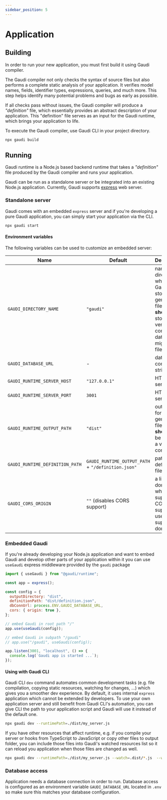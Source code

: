 ```yaml
---
sidebar_position: 5
---
```


# Application

## Building

In order to run your new application, you must first build it using Gaudi compiler.

The Gaudi compiler not only checks the syntax of source files but also performs a complete static analysis of your application. It verifies model names, fields, identifier types, expressions, queries, and much more. This step helps identify many potential problems and bugs as early as possible.

If all checks pass without issues, the Gaudi compiler will produce a _"definition"_ file, which essentially provides an abstract description of your application. This "definition" file serves as an input for the Gaudi runtime, which brings your application to life.

To execute the Gaudi compiler, use Gaudi CLI in your project directory.

```sh
npx gaudi build
```

## Running

Gaudi runtime is a Node.js based backend runtime that takes a _"definition"_ file produced by the Gaudi compiler and runs your application.

Gaudi can be run as a standalone server or be integrated into an existing Node.js application. Currently, Gaudi supports [express](https://expressjs.com/) web server.

### Standalone server

Gaudi comes with an embedded `express` server and if you're developing a pure Gaudi application, you can simply start your application via the CLI.

```sh
npx gaudi start
```

#### Environment variables

The following variables can be used to customize an embedded server:

| Name                            | Default                                            | Description                                                                                                                      |
| ------------------------------- | -------------------------------------------------- | -------------------------------------------------------------------------------------------------------------------------------- |
| `GAUDI_DIRECTORY_NAME`          | `"gaudi"`                                          | name of directory where Gaudi stores generated files that **should** be stored in version control (eg. database migration files) |
| `GAUDI_DATABASE_URL`            | -                                                  | database connection string                                                                                                       |
| `GAUDI_RUNTIME_SERVER_HOST`     | `"127.0.0.1"`                                      | HTTP server host                                                                                                                 |
| `GAUDI_RUNTIME_SERVER_PORT`     | `3001`                                             | HTTP server port                                                                                                                 |
| `GAUDI_RUNTIME_OUTPUT_PATH`     | `"dist"`                                           | output path for generated files which **should not** be stored in a version control                                              |
| `GAUDI_RUNTIME_DEFINITION_PATH` | `GAUDI_RUNTIME_OUTPUT_PATH` + `"/definition.json"` | path to a definition file                                                                                                        |
| `GAUDI_CORS_ORIGIN`             | `""` (disables CORS support)                       | a list of domains which support CORS support - use `"*"` to support any domain                                                   |

### Embedded Gaudi

If you're already developing your Node.js application and want to embed Gaudi and develop other parts of your application within it you can use `useGaudi` express middleware provided by the `gaudi` package

```js
import { useGaudi } from "@gaudi/runtime";

const app = express();

const config = {
  outputDirectory: "dist",
  definitionPath: "dist/definition.json",
  dbConnUrl: process.ENV.GAUDI_DATABASE_URL,
  cors: { origin: true },
};

// embed Gaudi in root path "/"
app.use(useGaudi(config));

// embed Gaudi in subpath "/gaudi"
// app.use("/gaudi", useGaudi(config));

app.listen(3001, "localhost", () => {
  console.log(`Gaudi app is started ...`);
});
```

#### Using with Gaudi CLI

Gaudi CLI `dev` command automates common development tasks (e.g. file compilation, copying static resources, watching for changes, ...) which gives you a smoother dev experience. By default, it uses internal `express` application which cannot be extended by developers. To use your own application server and still benefit from Gaudi CLI's automation, you can give CLI the path to your application script and Gaudi will use it instead of the default one.

```sh
npx gaudi dev --runtimePath=./dist/my_server.js
```

If you have other resources that affect runtime, e.g. if you compile your server or hooks from TypeScript to JavaScript or copy other files to output folder, you can include those files into Gaudi's watched resources list so it can reload you application when those files are changed as well.

```sh
npx gaudi dev --runtimePath=./dist/my_server.js --watch=.dist/*.js  --watch=.dist/other_config.json
```

### Database access

Application needs a database connection in order to run. Database access is configured as an environment variable `GAUDI_DATABASE_URL` located in `.env` so make sure this matches your database configuration.
